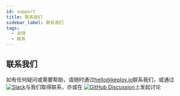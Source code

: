 ```yaml
---
id: support
title: 联系我们
sidebar_label: 联系我们
tags:
  - 支持
  - 联系
---
```


## 联系我们

如有任何疑问或需要帮助，请随时通过[hello@keploy.io](mailto:hello@keploy.io)联系我们，或通过
[![Slack](https://img.shields.io/badge/Slack-4A154B?style=for-the-badge&logo=slack&logoColor=white)](https://join.slack.com/t/keploy/shared_invite/zt-357qqm9b5-PbZRVu3Yt2rJIa6ofrwWNg)与我们取得联系，亦或在
[![GitHub Discussion](https://img.shields.io/badge/GitHub-%23FFFF.svg?style=for-the-badge&logo=GitHub&logoColor=black)](https://github.com/orgs/keploy/discussions)上发起讨论